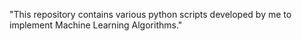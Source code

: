 "This repository contains various python scripts developed by me to implement Machine Learning Algorithms." 
